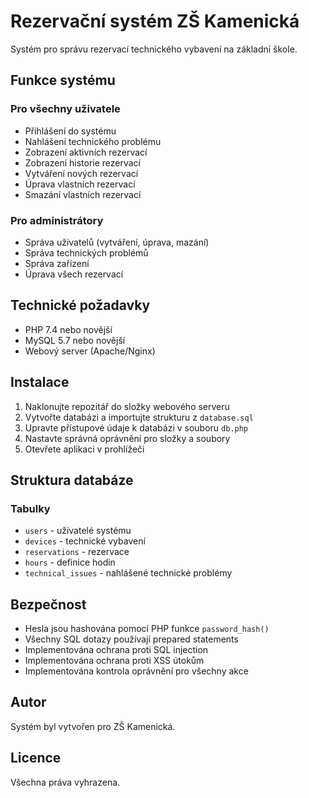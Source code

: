 # Rezervační systém ZŠ Kamenická

Systém pro správu rezervací technického vybavení na základní škole.

## Funkce systému

### Pro všechny uživatele
- Přihlášení do systému
- Nahlášení technického problému
- Zobrazení aktivních rezervací
- Zobrazení historie rezervací
- Vytváření nových rezervací
- Úprava vlastních rezervací
- Smazání vlastních rezervací

### Pro administrátory
- Správa uživatelů (vytváření, úprava, mazání)
- Správa technických problémů
- Správa zařízení
- Úprava všech rezervací

## Technické požadavky

- PHP 7.4 nebo novější
- MySQL 5.7 nebo novější
- Webový server (Apache/Nginx)

## Instalace

1. Naklonujte repozitář do složky webového serveru
2. Vytvořte databázi a importujte strukturu z `database.sql`
3. Upravte přístupové údaje k databázi v souboru `db.php`
4. Nastavte správná oprávnění pro složky a soubory
5. Otevřete aplikaci v prohlížeči

## Struktura databáze

### Tabulky
- `users` - uživatelé systému
- `devices` - technické vybavení
- `reservations` - rezervace
- `hours` - definice hodin
- `technical_issues` - nahlášené technické problémy

## Bezpečnost

- Hesla jsou hashována pomocí PHP funkce `password_hash()`
- Všechny SQL dotazy používají prepared statements
- Implementována ochrana proti SQL injection
- Implementována ochrana proti XSS útokům
- Implementována kontrola oprávnění pro všechny akce

## Autor

Systém byl vytvořen pro ZŠ Kamenická.

## Licence

Všechna práva vyhrazena. 
